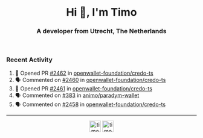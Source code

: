 <h1 align="center">Hi 👋, I'm Timo</h1>
<h3 align="center">A developer from Utrecht, The Netherlands</h3>
<br/>
<!-- https://github.com/rahuldkjain/github-profile-readme-generator --!>

<!--  <p align="left"><img src="https://github-readme-stats.vercel.app/api?username=timoglastra&show_icons=true&count_private=true&" alt="timoglastra" /></p> --!>

<!--
Github language stats
<p align="left"><img src="https://github-readme-stats.vercel.app/api/top-langs/?username=timoglastra&layout=compact" alt="timoglastra" /><p>
-->

<!-- Codestats language stats -->
<!-- <p align="left"><img src="https://codestats-readme.vercel.app/api/top-langs/?username=timoglastra&layout=compact&language_count=12" alt="timoglastra" /><p>    --!>
  
<h3>Recent Activity</h3>

<!--START_SECTION:activity-->
1. 💪 Opened PR [#2462](undefined) in [openwallet-foundation/credo-ts](https://github.com/openwallet-foundation/credo-ts)
2. 🗣 Commented on [#2460](https://github.com/openwallet-foundation/credo-ts/issues/2460#issuecomment-3411392926) in [openwallet-foundation/credo-ts](https://github.com/openwallet-foundation/credo-ts)
3. 💪 Opened PR [#2461](undefined) in [openwallet-foundation/credo-ts](https://github.com/openwallet-foundation/credo-ts)
4. 🗣 Commented on [#383](https://github.com/animo/paradym-wallet/pull/383#issuecomment-3410686644) in [animo/paradym-wallet](https://github.com/animo/paradym-wallet)
5. 🗣 Commented on [#2458](https://github.com/openwallet-foundation/credo-ts/pull/2458#issuecomment-3410625319) in [openwallet-foundation/credo-ts](https://github.com/openwallet-foundation/credo-ts)
<!--END_SECTION:activity-->

---

<p align="center">
<a href="https://twitter.com/timoglastra" target="blank"><img align="center" src="https://cdn.jsdelivr.net/npm/simple-icons@3.0.1/icons/twitter.svg" alt="timoglastra" height="30" width="30" /></a>
<a href="https://linkedin.com/in/timoglastra" target="blank"><img align="center" src="https://cdn.jsdelivr.net/npm/simple-icons@3.0.1/icons/linkedin.svg" alt="timoglastra" height="30" width="30" /></a>
</p>




